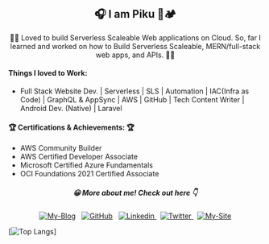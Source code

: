
<h2 align="center">
	🎧 I am Piku 🍔🏕️
</h2>
<div align="center">
	🌟🌟 Loved to build Serverless Scaleable Web applications on Cloud. So, far I learned and worked on how to Build Serverless Scaleable, 
	MERN/full-stack web apps, and APIs.
 🌟🌟 </div>
 
 #### Things I loved to Work:
 - Full Stack Website Dev. | Serverless | SLS | Automation | IAC(Infra as Code) | GraphQL & AppSync | AWS | GitHub | Tech Content Writer | Android Dev. (Native) | Laravel
 
 #### 🏆 Certifications & Achievements: 🏆
- AWS Community Builder
- AWS Certified Developer Associate
- Microsoft Certified Azure Fundamentals
- OCI Foundations 2021 Certified Associate
 
</p>
   <p align="center"><h5 align="center">😀 More about me! Check out here 👇</h5>
</p>
<p align="center">
	<a width='50px' href="https://blog.debarshimondal.online/"><img src="https://img.shields.io/badge/-Blog-informational" alt="My-Blog"></a> &nbsp;
	<a href="https://github.com/LENO-DEV/"><img src="https://img.shields.io/badge/github--_.svg?style=social&logo=github" alt="GitHub"></a> &nbsp;
	<a href="https://www.linkedin.com/in/debarshi-mondal-b95a59182/">
		<img src="https://img.shields.io/badge/Linkedin--_.svg?style=social&logo=Linkedin" alt="Linkedin">
	</a> &nbsp;
	<a href="https://twitter.com/DebarshiMonda20">
		<img src="https://img.shields.io/badge/twitter--_.svg?style=social&logo=twitter" alt="Twitter">
	</a> &nbsp;
	<a width='50px' href="https://debarshimondal.online/"><img src="https://img.shields.io/badge/-Portfolio-important" alt="My-Site"></a>
</p>

[![Top Langs](https://github-readme-stats.vercel.app/api/top-langs/?username=LENO-DEV&hide=php,css,scss,less)]

